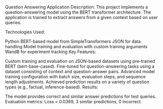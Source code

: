 Question Answering Application
Description:
This project implements a question-answering model using the BERT transformer architecture. The application is trained to extract answers from a given context based on user queries.

Technologies Used:

Python
BERT-based model from SimpleTransformers
JSON for data handling
Model training and evaluation with custom training arguments
WandB for experiment tracking
Key Features:

Custom training and evaluation on JSON-based datasets using pre-trained BERT (bert-base-cased).
Fine-tuned for question-answering tasks using a dataset consisting of context and question-answer pairs.
Advanced model training configuration with batch size, evaluation steps, and sequence length adjustments.
Achieved prediction results on a variety of question types (e.g., factual, inference-based).
Results:

The model provides correct and similar answer predictions for test queries.
Evaluation metrics: Loss = 0.0369, 3 similar predictions, 0 incorrect.
